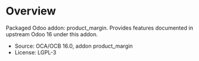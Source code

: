 # Overview

Packaged Odoo addon: product_margin. Provides features documented in upstream Odoo 16 under this addon.

- Source: OCA/OCB 16.0, addon product_margin
- License: LGPL-3
